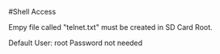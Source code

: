 #Shell Access

Empy file called "telnet.txt" must be created in SD Card Root.

Default User: root
Password not needed
